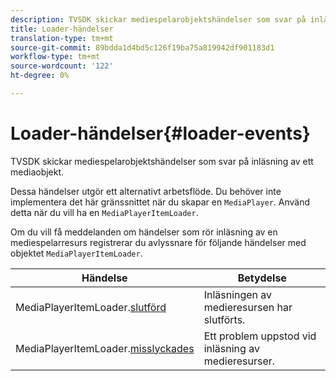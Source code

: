 ```yaml
---
description: TVSDK skickar mediespelarobjektshändelser som svar på inläsning av ett mediaobjekt.
title: Loader-händelser
translation-type: tm+mt
source-git-commit: 89bdda1d4bd5c126f19ba75a819942df901183d1
workflow-type: tm+mt
source-wordcount: '122'
ht-degree: 0%

---
```



# Loader-händelser{#loader-events}

TVSDK skickar mediespelarobjektshändelser som svar på inläsning av ett mediaobjekt.

Dessa händelser utgör ett alternativt arbetsflöde. Du behöver inte implementera det här gränssnittet när du skapar en `MediaPlayer`. Använd detta när du vill ha en `MediaPlayerItemLoader`.

Om du vill få meddelanden om händelser som rör inläsning av en mediespelarresurs registrerar du avlyssnare för följande händelser med objektet `MediaPlayerItemLoader`.

| Händelse | Betydelse |
|---|---|
| MediaPlayerItemLoader.[slutförd](https://help.adobe.com/en_US/primetime/api/psdk/asdoc-dhls_1.4/com/adobe/mediacore/MediaPlayerItemLoader.html#event:completed) | Inläsningen av medieresursen har slutförts. |
| MediaPlayerItemLoader.[misslyckades](https://help.adobe.com/en_US/primetime/api/psdk/asdoc-dhls_1.4/com/adobe/mediacore/MediaPlayerItemLoader.html#event:failed) | Ett problem uppstod vid inläsning av medieresurser. |